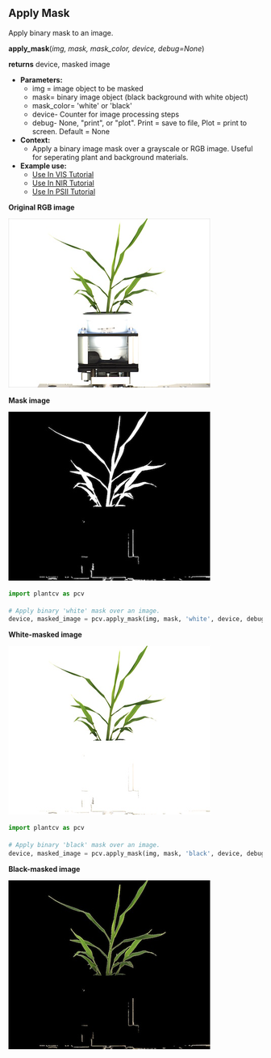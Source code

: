 ## Apply Mask

Apply binary mask to an image.

**apply_mask**(*img, mask, mask_color, device, debug=None*)

**returns** device, masked image

- **Parameters:**
    - img = image object to be masked
    - mask= binary image object (black background with white object)
    - mask_color= 'white' or 'black'
    - device- Counter for image processing steps
    - debug- None, "print", or "plot". Print = save to file, Plot = print to screen. Default = None
- **Context:**
    - Apply a binary image mask over a grayscale or RGB image. Useful for seperating plant and background materials.
- **Example use:**
    - [Use In VIS Tutorial](vis_tutorial.md)
    - [Use In NIR Tutorial](nir_tutorial.md)
    - [Use In PSII Tutorial](psII_tutorial.md)

**Original RGB image**

![Screenshot](img/documentation_images/apply_mask/original_image.jpg)

**Mask image**

![Screenshot](img/documentation_images/apply_mask/mask.jpg)

```python
import plantcv as pcv

# Apply binary 'white' mask over an image. 
device, masked_image = pcv.apply_mask(img, mask, 'white', device, debug="print")
```

**White-masked image**

![Screenshot](img/documentation_images/apply_mask/white_masked_image.jpg)

```python
import plantcv as pcv

# Apply binary 'black' mask over an image.
device, masked_image = pcv.apply_mask(img, mask, 'black', device, debug="print")
```
  
**Black-masked image**

![Screenshot](img/documentation_images/apply_mask/black_masked_image.jpg)
